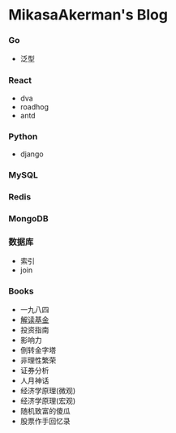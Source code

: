 # MikasaAkerman's Blog
### Go
- 泛型

### React
- dva
- roadhog
- antd

### Python
- django

### MySQL
### Redis
### MongoDB
### 数据库
- 索引
- join

### Books
- 一九八四
- [解读基金](解读基金.md)
- 投资指南
- 影响力
- 倒转金字塔
- 非理性繁荣
- 证券分析
- 人月神话
- 经济学原理(微观)
- 经济学原理(宏观)
- 随机致富的傻瓜
- 股票作手回忆录
